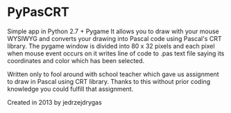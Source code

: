 # PyPasCRT 

Simple app in Python 2.7 + Pygame 
It allows you to draw with your mouse WYSIWYG and converts your drawing into Pascal code using Pascal's CRT library. 
The pygame window is divided into 80 x 32 pixels and each pixel when mouse event occurs on it writes line of code to .pas text file saying its coordinates and color which has been selected.

Written only to fool around with school teacher which gave us assignment to draw in Pascal using CRT library. Thanks to this without prior coding knowledge you could fulfill that assignment.  

Created in 2013 by jedrzejdrygas
